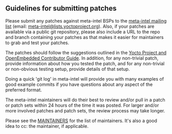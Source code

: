 ## Guidelines for submitting patches

Please submit any patches against meta-intel BSPs to the 
[meta-intel mailing list](https://lists.yoctoproject.org/g/meta-intel)
(email: meta-intel@lists.yoctoproject.org). Also, if your patches are
available via a public git repository, please also include a URL to
the repo and branch containing your patches as that makes it easier
for maintainers to grab and test your patches.

The patches should follow the suggestions outlined in the
 [Yocto Project and OpenEmbedded Contributor Guide](https://docs.yoctoproject.org/dev/contributor-guide/index.html).
In addition, for any non-trivial patch, provide information about how you
tested the patch, and for any non-trivial or non-obvious testing
setup, provide details of that setup.

Doing a quick 'git log' in meta-intel will provide you with many
examples of good example commits if you have questions about any
aspect of the preferred format.

The meta-intel maintainers will do their best to review and/or pull in
a patch or patch sets within 24 hours of the time it was posted.  For
larger and/or more involved patches and patch sets, the review process
may take longer.

Please see the [MAINTAINERS](MAINTAINERS.md)  for the list of maintainers. It's also 
a good idea to cc: the maintainer, if applicable.
